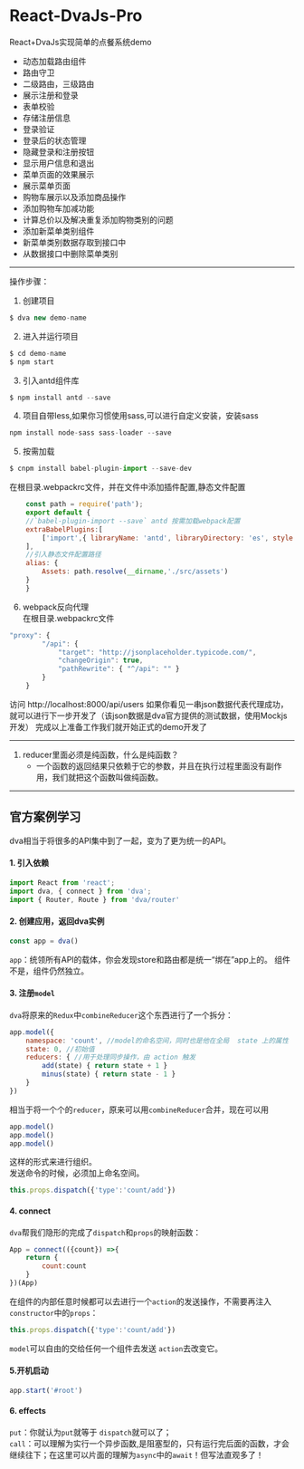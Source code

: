 # React-DvaJs-Pro
React+DvaJs实现简单的点餐系统demo

* 动态加载路由组件
* 路由守卫
* 二级路由，三级路由
* 展示注册和登录
* 表单校验
* 存储注册信息
* 登录验证
* 登录后的状态管理
* 隐藏登录和注册按钮
* 显示用户信息和退出
* 菜单页面的效果展示
* 展示菜单页面
* 购物车展示以及添加商品操作
* 添加购物车加减功能
* 计算总价以及解决重复添加购物类别的问题
* 添加新菜单类别组件
* 新菜单类别数据存取到接口中
* 从数据接口中删除菜单类别

--------------------------------------------------------------
操作步骤：  
1. 创建项目  
```js
$ dva new demo-name
```
2. 进入并运行项目
```js
$ cd demo-name
$ npm start
```
3. 引入antd组件库
```js
$ npm install antd --save
```
4. 项目自带less,如果你习惯使用sass,可以进行自定义安装，安装sass  
```js
npm install node-sass sass-loader --save
```
5. 按需加载  
```js
$ cnpm install babel-plugin-import --save-dev
```  
在根目录.webpackrc文件，并在文件中添加插件配置,静态文件配置 
```js
    const path = require('path');
    export default {
    //`babel-plugin-import --save` antd 按需加载webpack配置
    extraBabelPlugins:[
        ['import',{ libraryName: 'antd', libraryDirectory: 'es', style: true }]
    ],
    //引入静态文件配置路径
    alias: {
        Assets: path.resolve(__dirname,'./src/assets')
    }
    }
```  
6. webpack反向代理  
在根目录.webpackrc文件
```js
"proxy": {
        "/api": {
            "target": "http://jsonplaceholder.typicode.com/",
            "changeOrigin": true,
            "pathRewrite": { "^/api": "" }
        }
    }
```  
访问 http://localhost:8000/api/users 如果你看见一串json数据代表代理成功，就可以进行下一步开发了（该json数据是dva官方提供的测试数据，使用Mockjs开发）
完成以上准备工作我们就开始正式的demo开发了

--------------------------------------------------------------  
1. reducer里面必须是纯函数，什么是纯函数？  
    * 一个函数的返回结果只依赖于它的参数，并且在执行过程里面没有副作用，我们就把这个函数叫做纯函数。

--------------------------------------------------------------
## 官方案例学习

dva相当于将很多的API集中到了一起，变为了更为统一的API。  

#### 1. 引入依赖  
```js
import React from 'react';
import dva, { connect } from 'dva';
import { Router, Route } from 'dva/router'
```
#### 2. 创建应用，返回dva实例  
```js
const app = dva()
```  
`app`：统领所有API的载体，你会发现store和路由都是统一“绑在”app上的。 组件不是，组件仍然独立。  

#### 3. 注册`model`  
`dva`将原来的`Redux`中`combineReducer`这个东西进行了一个拆分：  
```js
app.model({
    namespace: 'count', //model的命名空间，同时也是他在全局  state 上的属性
    state: 0, //初始值
    reducers: { //用于处理同步操作，由 action 触发
        add(state) { return state + 1 }
        minus(state) { return state - 1 }
    }
})
```  
相当于将一个个的`reducer`，原来可以用`combineReducer`合并，现在可以用  
```js
app.model()
app.model()
app.model()
```  
这样的形式来进行组织。  
发送命令的时候，必须加上命名空间。  
```js  
this.props.dispatch({'type':'count/add'}) 
``` 
#### 4. connect  

`dva`帮我们隐形的完成了`dispatch`和`props`的映射函数：  

```js  
App = connect(({count}) =>{
    return {
        count:count
    }    
})(App)
```
在组件的内部任意时候都可以去进行一个`action`的发送操作，不需要再注入`constructor`中的`props`：  
```js  
this.props.dispatch({'type':'count/add'}) 
``` 
`model`可以自由的交给任何一个组件去发送 `action`去改变它。  

#### 5.开机启动  
```js
app.start('#root')
```
#### 6. effects 

`put`：你就认为`put`就等于 `dispatch`就可以了；  
`call`：可以理解为实行一个异步函数,是阻塞型的，只有运行完后面的函数，才会继续往下；在这里可以片面的理解为`async`中的`await`！但写法直观多了！



